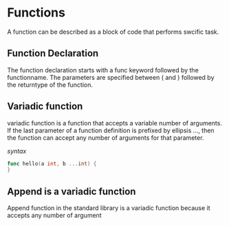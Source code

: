 # Functions

A function can be described as a block of code that performs swcific task.

## Function Declaration

The function declaration starts with a func keyword followed by the functionname. The parameters are specified between ( and ) followed by the returntype of the function.

## Variadic function

variadic function is a function that accepts a variable number of arguments. If the last parameter of a function definition is prefixed by ellipsis ..., then the function can accept any number of arguments for that parameter.

_syntax_

```Go
func hello(a int, b ...int) {
}
```

## Append is a variadic function

Append function in the standard library is a variadic function because it accepts any number of argument
